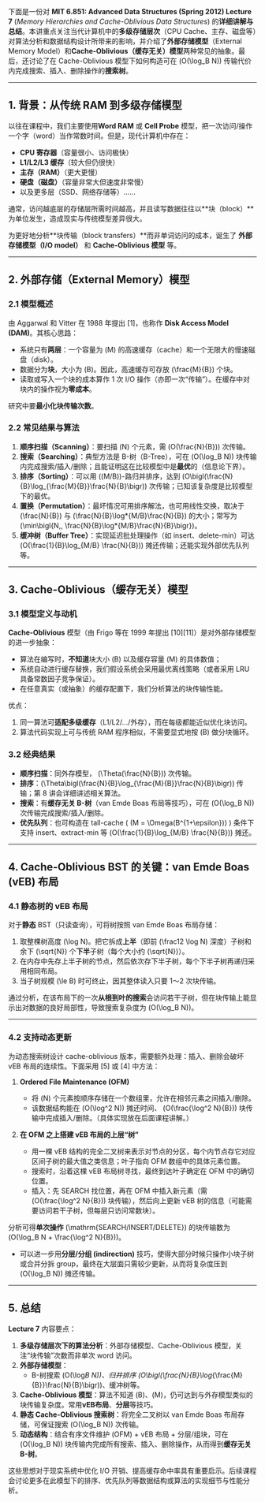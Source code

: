 下面是一份对 **MIT 6.851: Advanced Data Structures (Spring 2012) Lecture 7** (_Memory Hierarchies and Cache-Oblivious Data Structures_) 的**详细讲解与总结**。本讲重点关注当代计算机中的**多级存储层次**（CPU Cache、主存、磁盘等）对算法分析和数据结构设计所带来的影响，并介绍了**外部存储模型**（External Memory Model）和**Cache-Oblivious（缓存无关）模型**两种常见的抽象。最后，还讨论了在 Cache-Oblivious 模型下如何构造可在 \(O(\log_B N)\) 传输代价内完成搜索、插入、删除操作的**搜索树**。

---

## 1. 背景：从传统 RAM 到多级存储模型

以往在课程中，我们主要使用**Word RAM** 或 **Cell Probe** 模型，把一次访问/操作一个字（word）当作常数时间。但是，现代计算机中存在：

- **CPU 寄存器**（容量很小、访问极快）
- **L1/L2/L3 缓存**（较大但仍很快）
- **主存（RAM）**（更大更慢）
- **硬盘（磁盘）**（容量非常大但速度非常慢）
- 以及更多层（SSD、网络存储等）……

通常，访问越底层的存储层所需时间越高，并且读写数据往往以**块（block）**为单位发生，造成现实与传统模型差异很大。

为更好地分析**块传输（block transfers）**而非单词访问的成本，诞生了 **外部存储模型（I/O model）** 和 **Cache-Oblivious 模型** 等。

---

## 2. 外部存储（External Memory）模型

### 2.1 模型概述

由 Aggarwal 和 Vitter 在 1988 年提出 [1]，也称作 **Disk Access Model (DAM)**。其核心思路：

- 系统只有**两层**：一个容量为 \(M\) 的高速缓存（cache）和一个无限大的慢速磁盘（disk）。
- 数据分为**块**，大小为 \(B\)。因此，高速缓存可存放 \(\frac{M}{B}\) 个块。
- 读取或写入一个块的成本算作 1 次 I/O 操作（亦即一次“传输”）。在缓存中对块内的操作视为**零成本**。

研究中要**最小化块传输次数**。

### 2.2 常见结果与算法

1. **顺序扫描（Scanning）**：要扫描 \(N\) 个元素，需 \(O(\frac{N}{B})\) 次传输。
2. **搜索（Searching）**：典型方法是 B-树（B-Tree），可在 \(O(\log_B N)\) 块传输内完成搜索/插入/删除；且能证明这在比较模型中是**最优**的（信息论下界）。
3. **排序（Sorting）**：可以用 \((M/B)\)-路归并排序，达到 \(O\bigl(\frac{N}{B}\log\_{\frac{M}{B}}\frac{N}{B}\bigr)\) 次传输；已知该复杂度是比较模型下的最优。
4. **置换（Permutation）**：最坏情况可用排序解法，也可用线性交换，取决于 \(\frac{N}{B}\) 与 \(\frac{N}{B}\log*{M/B}\frac{N}{B}\) 的大小；常写为 \(\min\bigl\{N,\, \frac{N}{B}\log*{M/B}\frac{N}{B}\bigr\}\)。
5. **缓冲树（Buffer Tree）**：实现延迟批处理操作（如 insert、delete-min）可达 \(O(\frac{1}{B}\log\_{M/B} \frac{N}{B})\) 摊还传输；还能实现外部优先队列等。

---

## 3. Cache-Oblivious（缓存无关）模型

### 3.1 模型定义与动机

**Cache-Oblivious** 模型（由 Frigo 等在 1999 年提出 [10][11]）是对外部存储模型的进一步抽象：

- 算法在编写时，**不知道**块大小 \(B\) 以及缓存容量 \(M\) 的具体数值；
- 系统自动进行缓存替换，我们假设系统会采用最优离线策略（或者采用 LRU 具备常数因子竞争保证）。
- 在任意真实（或抽象）的缓存配置下，我们分析算法的块传输性能。

优点：

1. 同一算法可**适配多级缓存**（L1/L2/.../外存），而在每级都能近似优化块访问。
2. 算法代码实现上可与传统 RAM 程序相似，不需要显式地按 \(B\) 做分块循环。

### 3.2 经典结果

- **顺序扫描**：同外存模型， \(\Theta(\frac{N}{B})\) 次传输。
- **排序**：\(\Theta\bigl(\frac{N}{B}\log\_{\frac{M}{B}}\frac{N}{B}\bigr)\) 传输；第 8 讲会详细讲述相关算法。
- **搜索**：有**缓存无关 B-树**（van Emde Boas 布局等技巧），可在 \(O(\log_B N)\) 次传输完成搜索/插入/删除。
- **优先队列**：也可构造在 tall-cache ( \(M = \Omega(B^{1+\epsilon})\) ) 条件下支持 insert、extract-min 等 \(O(\frac{1}{B}\log\_{M/B} \frac{N}{B})\) 摊还。

---

## 4. Cache-Oblivious BST 的关键：van Emde Boas (vEB) 布局

### 4.1 静态树的 vEB 布局

对于**静态** BST（只读查询），可将树按照 van Emde Boas 布局存储：

1. 取整棵树高度 \(\log N\)。把它拆成**上半**（即前 \(\frac12 \log N\) 深度）子树和余下 \(\sqrt{N}\) 个**下半**子树（每个大小约 \(\sqrt{N}\)）。
2. 在内存中先存上半子树的节点，然后依次存下半子树，每个下半子树再递归采用相同布局。
3. 当子树规模 \(\le B\) 时可终止，因其整体读入只要 1～2 次块传输。

通过分析，在该布局下的一次**从根到叶的搜索**会访问若干子树，但在块传输上能显示出对数据的良好局部性，导致搜索复杂度为 \(O(\log_B N)\)。

---

### 4.2 支持动态更新

为动态搜索树设计 cache-oblivious 版本，需要额外处理：插入、删除会破坏 vEB 布局的连续性。下面采用 [5] 或 [4] 中方法：

1. **Ordered File Maintenance (OFM)**

   - 将 \(N\) 个元素按顺序存储在一个数组里，允许在相邻元素之间插入/删除。
   - 该数据结构能在 \(O(\log^2 N)\) 摊还时间、 \(O(\frac{\log^2 N}{B})\) 块传输中完成插入/删除。（具体实现放在后面课程讲解。）

2. **在 OFM 之上搭建 vEB 布局的上层“树”**
   - 用一棵 vEB 结构的完全二叉树来表示对节点的分区，每个内节点存它对应区间子树的最大值之类信息；叶子指向 OFM 数组中的具体元素位置。
   - 搜索时，沿着这棵 vEB 布局树寻找，最终到达叶子确定在 OFM 中的确切位置。
   - 插入：先 SEARCH 找位置，再在 OFM 中插入新元素（需 \(O(\frac{\log^2 N}{B})\) 块传输），然后向上更新 vEB 树的信息（可能需要访问若干子树，但每层只访问常数块）。

分析可得**单次操作** \(\mathrm{SEARCH/INSERT/DELETE}\) 的块传输数为 \(O(\log_B N + \frac{\log^2 N}{B})\)。

- 可以进一步用**分层/分组 (indirection)** 技巧，使得大部分时候只操作小块子树或合并分拆 group，最终在大层面只需较少更新，从而将复杂度压到 \(O(\log_B N)\) 摊还传输。

---

## 5. 总结

**Lecture 7** 内容要点：

1. **多级存储层次下的算法分析**：外部存储模型、Cache-Oblivious 模型，关注“块传输”次数而非单次 word 访问。
2. **外部存储模型**：
   - B-树搜索 \(O(\log*B N)\)、归并排序 \(O\bigl(\frac{N}{B}\log*{\frac{M}{B}}\frac{N}{B}\bigr)\)、缓冲树等。
3. **Cache-Oblivious 模型**：算法不知道 \(B\)、\(M\)，仍可达到与外存模型类似的块传输复杂度。常用**vEB布局**、**分层**等技巧。
4. **静态 Cache-Oblivious 搜索树**：将完全二叉树以 van Emde Boas 布局存储，可保证搜索 \(O(\log_B N)\) 次传输。
5. **动态结构**：结合有序文件维护 (OFM) + vEB 布局 + 分层/组块，可在 \(O(\log_B N)\) 块传输内完成所有搜索、插入、删除操作，从而得到**缓存无关 B-树**。

这些思想对于现实系统中优化 I/O 开销、提高缓存命中率具有重要启示。后续课程会讨论更多在此模型下的排序、优先队列等数据结构或算法的实现细节与性能分析。
